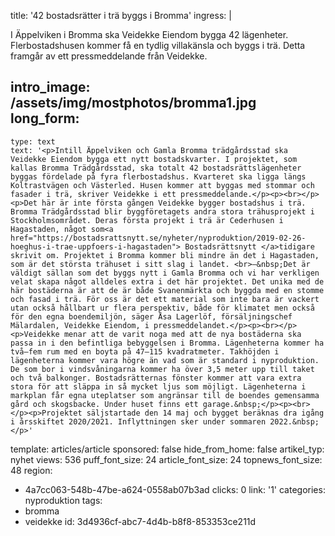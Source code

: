 title: '42 bostadsrätter i trä byggs i Bromma'
ingress: |
  <p>I Äppelviken i Bromma ska Veidekke Eiendom bygga 42 lägenheter. Flerbostadshusen kommer få en tydlig villakänsla och byggs i trä. Detta framgår av ett pressmeddelande från Veidekke.
  </p>
  
intro_image: /assets/img/mostphotos/bromma1.jpg
long_form:
  -
    type: text
    text: '<p>Intill Äppelviken och Gamla Bromma trädgårdsstad ska Veidekke Eiendom bygga ett nytt bostadskvarter. I projektet, som kallas Bromma Trädgårdsstad, ska totalt 42 bostadsrättslägenheter byggas fördelade på fyra flerbostadshus. Kvarteret ska ligga längs Koltrastvägen och Västerled. Husen kommer att byggas med stommar och fasader i trä, skriver Veidekke i ett pressmeddelande.</p><p><br></p><p>Det här är inte första gången Veidekke bygger bostadshus i trä. Bromma Trädgårdsstad blir byggföretagets andra stora trähusprojekt i Stockholmsområdet. Deras första projekt i trä är Cederhusen i Hagastaden, något som<a href="https://bostadsrattsnytt.se/nyheter/nyproduktion/2019-02-26-hoeghus-i-trae-uppfoers-i-hagastaden"> Bostadsrättsnytt </a>tidigare skrivit om. Projektet i Bromma kommer bli mindre än det i Hagastaden, som är det största trähuset i sitt slag i landet. <br>–&nbsp;Det är väldigt sällan som det byggs nytt i Gamla Bromma och vi har verkligen velat skapa något alldeles extra i det här projektet. Det unika med de här bostäderna är att de är både Svanenmärkta och byggda med en stomme och fasad i trä. För oss är det ett material som inte bara är vackert utan också hållbart ur flera perspektiv, både för klimatet men också för den egna boendemiljön, säger Åsa Lagerlöf, försäljningschef Mälardalen, Veidekke Eiendom, i pressmeddelandet.</p><p><br></p><p>Veidekke menar att de varit noga med att de nya bostäderna ska passa in i den befintliga bebyggelsen i Bromma. Lägenheterna kommer ha två–fem rum med en boyta på 47–115 kvadratmeter. Takhöjden i lägenheterna kommer vara högre än vad som är standard i nyproduktion. De som bor i vindsvåningarna kommer ha över 3,5 meter upp till taket och två balkonger. Bostadsrätternas fönster kommer att vara extra stora för att släppa in så mycket ljus som möjligt. Lägenheterna i markplan får egna uteplatser som angränsar till de boendes gemensamma gård och skogsbacke. Under huset finns ett garage.&nbsp;</p><p><br></p><p>Projektet säljstartade den 14 maj och bygget beräknas dra igång i årsskiftet 2020/2021. Inflyttningen sker under sommaren 2022.&nbsp;</p>'
template: articles/article
sponsored: false
hide_from_home: false
artikel_typ: nyhet
views: 536
puff_font_size: 24
article_font_size: 24
topnews_font_size: 48
region:
  - 4a7cc063-548b-47be-a624-0558ab07b3ad
clicks: 0
link: '1'
categories: nyproduktion
tags:
  - bromma
  - veidekke
id: 3d4936cf-abc7-4d4b-b8f8-853353ce211d
